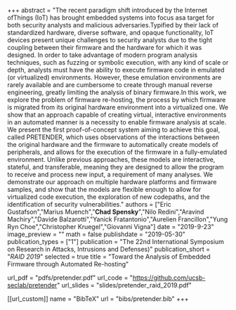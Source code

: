 +++
abstract = "The  recent  paradigm  shift  introduced  by  the  Internet  ofThings (IoT) has brought embedded systems into focus asa target for both security analysts and malicious adversaries.Typified  by  their  lack  of  standardized  hardware, diverse software,  and  opaque  functionality, IoT devices  present unique challenges to security analysts due to the tight coupling between their firmware and the hardware for which it was designed. In order to take advantage of modern program analysis techniques, such as fuzzing or symbolic execution, with any kind of scale or depth, analysts must have the ability to execute firmware  code  in  emulated  (or virtualized)  environments. However, these emulation environments are rarely available and  are  cumbersome  to  create  through  manual  reverse engineering, greatly limiting the analysis of binary firmware.In this work, we explore the problem of firmware re-hosting, the process by which firmware is migrated from its original hardware environment into a virtualized one. We show that an approach capable of creating virtual, interactive environments in an automated manner is a necessity to enable firmware analysis at scale. We present the first proof-of-concept system aiming to achieve this goal, called PRETENDER, which uses observations of the interactions between the original hardware and the firmware to automatically create models of peripherals, and allows for the execution of the firmware in a fully-emulated environment.  Unlike  previous  approaches, these  models are interactive, stateful, and transferable, meaning they are designed to allow the program to receive and process new input, a  requirement  of  many  analyses.  We  demonstrate our approach on multiple hardware platforms and firmware samples, and show that the models are flexible enough to allow for virtualized code execution, the exploration of new codepaths, and the identification of security vulnerabilities."
authors = ["Eric Gustafson","Marius Muench","**Chad Spensky**","Nilo Redini","Aravind Machiry","Davide Balzarotti","Yanick Fratantonio","Aurelien Francillon","Yung Ryn Choe","Christopher Kruegel","Giovanni Vigna"]
date = "2019-9-23"
image_preview = ""
math = false
publishdate = "2019-05-30"
publication_types = ["1"]
publication = "The 22nd International Symposium on Research in Attacks, Intrusions and Defenses)"
publication_short = "*RAID 2019*"
selected = true
title = "Toward the Analysis of Embedded Firmware through Automated Re-hosting"

url_pdf = "pdfs/pretender.pdf"
url_code = "https://github.com/ucsb-seclab/pretender"
url_slides = "slides/pretender_raid_2019.pdf"

[[url_custom]]
name = "BibTeX"
url = "bibs/pretender.bib"
+++
